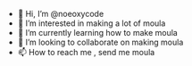 - 👋 Hi, I’m @noeoxycode
- 👀 I’m interested in making a lot of moula
- 🌱 I’m currently learning how to make moula
- 💞️ I’m looking to collaborate on making moula
- 📫 How to reach me , send me moula

<!---
noeoxycode/noeoxycode is a ✨ special ✨ repository because its `README.md` (this file) appears on your GitHub profile.
You can click the Preview link to take a look at your changes.
--->
